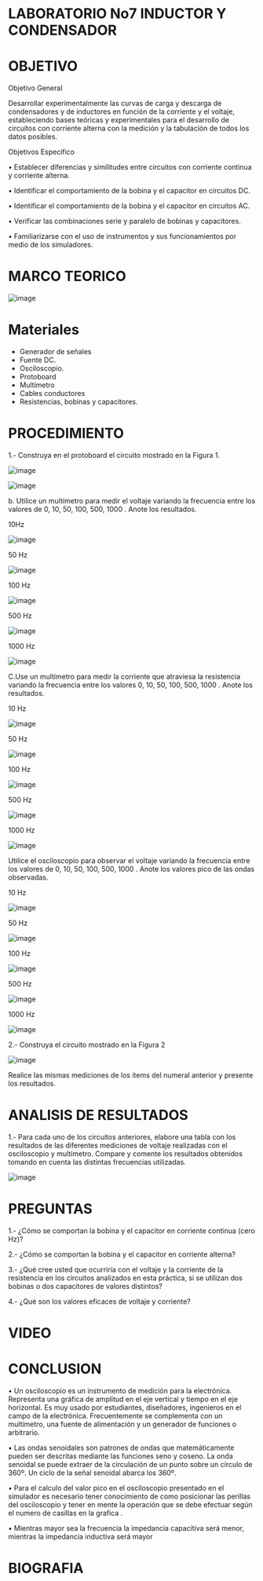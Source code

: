 
# LABORATORIO No7 INDUCTOR Y CONDENSADOR

# OBJETIVO 

Objetivo General


Desarrollar experimentalmente  las curvas de carga y descarga de condensadores y de inductores en función de la corriente y el voltaje, estableciendo bases teóricas y experimentales para el desarrollo de circuitos con corriente alterna con la medición y la tabulación de todos los datos posibles.


Objetivos Especifico

•	Establecer diferencias y similitudes entre circuitos con corriente continua y corriente alterna.

•	Identificar el comportamiento de la bobina y el capacitor en circuitos DC.

•	Identificar el comportamiento de la bobina y el capacitor en circuitos AC.

•	Verificar las combinaciones serie y paralelo de bobinas y capacitores.


•	Familiarizarse con el uso de instrumentos y sus funcionamientos por medio de los simuladores.



# MARCO TEORICO

![image](https://user-images.githubusercontent.com/84587118/131431648-6d0eebab-1ece-4603-918c-a864a1cea9e7.png)

# Materiales
- Generador de señales
- Fuente DC.
- Osciloscopio.
- Protoboard
- Multímetro
- Cables conductores
- Resistencias, bobinas y capacitores.

# PROCEDIMIENTO 

1.- Construya en el protoboard el circuito mostrado en la Figura 1.

![image](https://user-images.githubusercontent.com/84585835/131519458-f205d8ad-0193-4b3f-8763-6d2c8fd73e92.png)

![image](https://user-images.githubusercontent.com/84412132/131531756-6caeb61b-513d-4be9-97ba-52e5955a3fb7.png)



b. Utilice un multímetro para medir el voltaje  variando la frecuencia entre los valores
de 0, 10, 50, 100, 500, 1000 . Anote los resultados.

10Hz 

![image](https://user-images.githubusercontent.com/84412132/131531962-c01831b9-d422-44ce-b273-b533cfd8e06a.png)

50 Hz 

![image](https://user-images.githubusercontent.com/84412132/131532120-baeed843-0c7f-4721-afc3-0c3cb764d735.png)

100 Hz

![image](https://user-images.githubusercontent.com/84412132/131532194-a78fc0b3-0878-4a9e-9788-4e65c58a242d.png)

500 Hz

![image](https://user-images.githubusercontent.com/84412132/131532268-db6b336b-7943-4850-a111-7fb74dfe877e.png)

1000 Hz

![image](https://user-images.githubusercontent.com/84412132/131532340-cc4f6e7b-d2c1-4d1e-8be6-2d5b51cdca51.png)

C.Use un multímetro para medir la corriente que atraviesa la resistencia variando la
frecuencia entre los valores 0, 10, 50, 100, 500, 1000 . Anote los resultados.


10 Hz

![image](https://user-images.githubusercontent.com/84412132/131532761-5e494522-3536-4069-bb5f-329e4cae6bd0.png)


50 Hz 

![image](https://user-images.githubusercontent.com/84412132/131532887-74d6d80d-b354-4cd8-ad3c-cbd471256ca1.png)


100 Hz 

![image](https://user-images.githubusercontent.com/84412132/131533046-f2c36800-e3d0-497f-b392-5c77e2d403e4.png)


500 Hz

![image](https://user-images.githubusercontent.com/84412132/131533127-9d6b1321-3b3f-4d54-8ea7-5cb4b5252336.png)


1000 Hz 

![image](https://user-images.githubusercontent.com/84412132/131533380-a9bdb549-d1ab-406b-880c-3cf4756354dd.png)


Utilice el osciloscopio para observar el voltaje  variando la frecuencia entre los
valores de 0, 10, 50, 100, 500, 1000 . Anote los valores pico de las ondas observadas.

10 Hz 

![image](https://user-images.githubusercontent.com/84412132/131534290-8e69451e-c0ba-4e28-901d-550612982f56.png)

50 Hz 

![image](https://user-images.githubusercontent.com/84412132/131534467-b35cc5cd-a23f-4aee-b8f5-7429a4e7e878.png)

100 Hz 

![image](https://user-images.githubusercontent.com/84412132/131534609-1606e0a3-ba99-48df-95d1-b432fd534001.png)


500 Hz

![image](https://user-images.githubusercontent.com/84412132/131534788-2f8a2ee7-a3cd-46f1-9d38-d205799726b9.png)

1000 Hz

![image](https://user-images.githubusercontent.com/84412132/131535004-fd70c3ba-60ca-4313-8582-0fd1ede72be7.png)



2.- Construya el circuito mostrado en la Figura 2

![image](https://user-images.githubusercontent.com/84585835/131519596-4979e8f0-b8f9-4e35-a606-4136c3ecbdcb.png)

Realice las mismas mediciones de los ítems del numeral anterior y presente los resultados.

# ANALISIS DE RESULTADOS 

1.- Para cada uno de los circuitos anteriores, elabore una tabla con los resultados de las
diferentes mediciones de voltaje realizadas con el osciloscopio y multímetro. Compare y
comente los resultados obtenidos tomando en cuenta las distintas frecuencias utilizadas.

![image](https://user-images.githubusercontent.com/84585835/131522198-1b70ef2e-b6f5-43be-86a1-0ec841ab8c0e.png)


# PREGUNTAS 

1.- ¿Cómo se comportan la bobina y el capacitor en corriente continua (cero Hz)?



2.- ¿Cómo se comportan la bobina y el capacitor en corriente alterna?

3.- ¿Qué cree usted que ocurriría con el voltaje  y la corriente de la resistencia en los
circuitos analizados en esta práctica, si se utilizan dos bobinas o dos capacitores de valores
distintos?

4.- ¿Qué son los valores eficaces de voltaje y corriente?


# VIDEO



# CONCLUSION 

•	Un osciloscopio es un instrumento de medición para la electrónica. Representa una gráfica de amplitud en el eje vertical y tiempo en el eje horizontal. Es muy usado por estudiantes, diseñadores, ingenieros en el campo de la electrónica. Frecuentemente se complementa con un multímetro, una fuente de alimentación y un generador de funciones o arbitrario.

•	Las ondas senoidales son patrones de ondas que matemáticamente pueden ser descritas mediante las funciones seno y coseno. La onda senoidal se puede extraer de la circulación de un punto sobre un círculo de 360º. Un ciclo de la señal senoidal abarca los 360º.

•	Para el calculo del valor pico en el osciloscopio presentado en el simulador es necesario tener conocimiento de como posicionar las perillas del osciloscopio y tener en mente la operación que se debe efectuar según el numero de casillas en la grafica .

•	Mientras mayor sea la frecuencia la impedancia capacitiva será menor, mientras la impedancia inductiva será mayor 


# BIOGRAFIA






